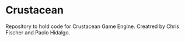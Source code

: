 # Crustacean
Repository to hold code for Crustacean Game Engine. Creatred by Chris Fischer and Paolo Hidalgo.
